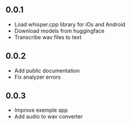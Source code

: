 ## 0.0.1

* Load whisper.cpp library for iOs and Android
* Download models from huggingface
* Transcribe wav files to text

## 0.0.2

* Add public documentation
* Fix analyzer errors

## 0.0.3

* Improve exemple app
* Add audio to wav converter

